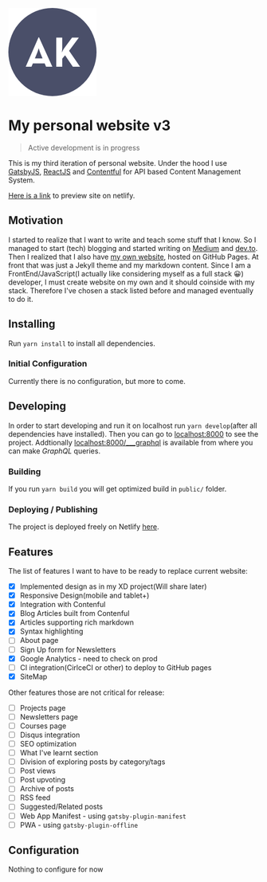 ![Logo of the aibolik.github.io](https://raw.githubusercontent.com/aibolik/aibolik.github.io/master-v3/site-logo.png)

# My personal website v3

> Active development is in progress

This is my third iteration of personal website. Under the hood I use [GatsbyJS](https://www.gatsbyjs.org/), [ReactJS](https://reactjs.org/) and [Contentful](https://contenful.com) for API based Content Management System. 

[Here is a link](https://elastic-bhabha-78ee1e.netlify.com/) to preview site on netlify.

## Motivation

I started to realize that I want to write and teach some stuff that I know. So I managed to start (tech) blogging and started writing on [Medium](https://medium.com/@aibolkussain) and [dev.to](https://dev.to/aibolik). Then I realized that I also have [my own website](https://aibolik.github.io), hosted on GitHub Pages. At front that was just a Jekyll theme and my markdown content. Since I am a FrontEnd/JavaScript(I actually like considering myself as a full stack 😀) developer, I must create website on my own and it should coinside with my stack. Therefore I've chosen a stack listed before and managed eventually to do it.

## Installing

Run `yarn install` to install all dependencies.

### Initial Configuration

Currently there is no configuration, but more to come.

## Developing

In order to start developing and run it on localhost run `yarn develop`(after all dependencies have installed). Then you can go to [localhost:8000](http://localhost:8000) to see the project. Addtionally [localhost:8000/___graphql](http://localhost:8000/___graphql) is available from where you can make *GraphQL* queries.

### Building

If you run `yarn build` you will get optimized build in `public/` folder.

### Deploying / Publishing

The project is deployed freely on Netlify [here](https://elastic-bhabha-78ee1e.netlify.com/).

## Features

The list of features I want to have to be ready to replace current website:
- [x] Implemented design as in my XD project(Will share later)
- [x] Responsive Design(mobile and tablet+)
- [x] Integration with Contenful
- [x] Blog Articles built from Contenful
- [x] Articles supporting rich markdown
- [x] Syntax highlighting
- [ ] About page
- [ ] Sign Up form for Newsletters
- [x] Google Analytics - need to check on prod
- [ ] CI integration(CirlceCI or other) to deploy to GitHub pages
- [x] SiteMap

Other features those are not critical for release:
- [ ] Projects page
- [ ] Newsletters page
- [ ] Courses page
- [ ] Disqus integration
- [ ] SEO optimization
- [ ] What I've learnt section
- [ ] Division of exploring posts by category/tags
- [ ] Post views
- [ ] Post upvoting
- [ ] Archive of posts
- [ ] RSS feed
- [ ] Suggested/Related posts
- [ ] Web App Manifest - using `gatsby-plugin-manifest`
- [ ] PWA - using `gatsby-plugin-offline`

## Configuration

Nothing to configure for now